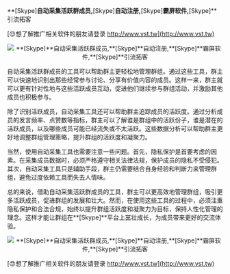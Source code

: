 **[Skype]**自动采集活跃群成员,**[Skype]**自动注册,**[Skype]**霸屏软件,**[Skype]**引流拓客

[😍想了解推广相关软件的朋友请登录 http://www.vst.tw](http://www.vst.tw)

 <center><img src="https://vst.tw/MP4/tuiguang/png/0.png" alt="**[Skype]**自动采集活跃群成员,**[Skype]**自动注册,**[Skype]**霸屏软件,**[Skype]**引流拓客"></center>

自动采集活跃群成员的工具可以帮助群主更轻松地管理群组。通过这些工具，群主可以快速地识别出那些经常参与讨论、分享有价值内容的成员。这样一来，群主就可以更有针对性地与这些活跃成员互动，促进他们继续参与群组活动，并激励其他成员也积极参与。

除了识别活跃成员，自动采集工具还可以帮助群主追踪成员的活跃度。通过分析成员的发言频率、点赞数等指标，群主可以了解谁是群组中的活跃份子，谁是潜在的活跃成员，以及哪些成员可能已经流失或不太活跃。这些数据分析可以帮助群主更好地调整群组管理策略，提升群组的活跃度和凝聚力。

当然，使用自动采集工具也需要注意一些问题。首先，隐私保护是首要考虑的因素。在采集成员数据时，必须严格遵守相关法律法规，保护成员的隐私不受侵犯。其次，自动采集工具只是辅助手段，群主仍需要结合自身经验和判断力来管理群组，避免过度依赖工具而失去人情味。

总的来说，借助自动采集活跃群成员的工具，群主可以更高效地管理群组，吸引更多活跃成员，促进群组的发展和壮大。然而，在使用这些工具的过程中，必须注重隐私保护和合法合规，始终以提升群组活跃度和凝聚力为目标，保持人性化管理的理念。这样才能让群组在**[Skype]**平台上茁壮成长，为成员带来更好的交流体验。

 <center><img src="https://vst.tw/MP4/tuiguang/png/0.png" alt="**[Skype]**自动采集活跃群成员,**[Skype]**自动注册,**[Skype]**霸屏软件,**[Skype]**引流拓客"></center>

[😍想了解推广相关软件的朋友请登录 http://www.vst.tw](http://www.vst.tw)



